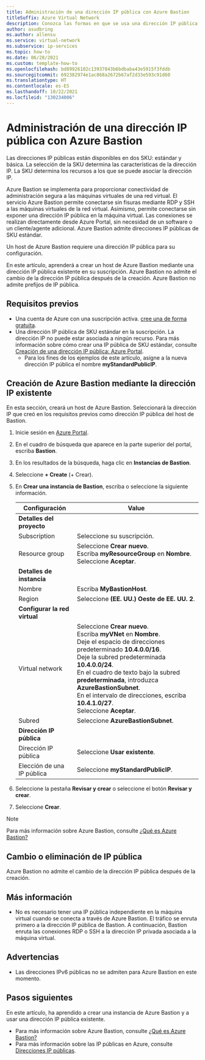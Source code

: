 ```yaml
---
title: Administración de una dirección IP pública con Azure Bastion
titleSuffix: Azure Virtual Network
description: Conozca las formas en que se usa una dirección IP pública con Azure Bastion y cómo cambiar la configuración.
author: asudbring
ms.author: allensu
ms.service: virtual-network
ms.subservice: ip-services
ms.topic: how-to
ms.date: 06/28/2021
ms.custom: template-how-to
ms.openlocfilehash: bd89926102c13937843b6bdbaba43e5915f3fddb
ms.sourcegitcommit: 692382974e1ac868a2672b67af2d33e593c91d60
ms.translationtype: HT
ms.contentlocale: es-ES
ms.lasthandoff: 10/22/2021
ms.locfileid: "130234006"
---
```

# <a name="manage-a-public-ip-address-with-azure-bastion"></a>Administración de una dirección IP pública con Azure Bastion

Las direcciones IP públicas están disponibles en dos SKU: estándar y básica. La selección de la SKU determina las características de la dirección IP. La SKU determina los recursos a los que se puede asociar la dirección IP.

Azure Bastion se implementa para proporcionar conectividad de administración segura a las máquinas virtuales de una red virtual. El servicio Azure Bastion permite conectarse sin fisuras mediante RDP y SSH a las máquinas virtuales de la red virtual. Asimismo, permite conectarse sin exponer una dirección IP pública en la máquina virtual. Las conexiones se realizan directamente desde Azure Portal, sin necesidad de un software o un cliente/agente adicional. Azure Bastion admite direcciones IP públicas de SKU estándar.

Un host de Azure Bastion requiere una dirección IP pública para su configuración.

En este artículo, aprenderá a crear un host de Azure Bastion mediante una dirección IP pública existente en su suscripción. Azure Bastion no admite el cambio de la dirección IP pública después de la creación.  Azure Bastion no admite prefijos de IP pública.

## <a name="prerequisites"></a>Requisitos previos

- Una cuenta de Azure con una suscripción activa. [cree una de forma gratuita](https://azure.microsoft.com/free/?ref=microsoft.com&utm_source=microsoft.com&utm_medium=docs&utm_campaign=visualstudio).
- Una dirección IP pública de SKU estándar en la suscripción. La dirección IP no puede estar asociada a ningún recurso. Para más información sobre cómo crear una IP pública de SKU estándar, consulte [Creación de una dirección IP pública: Azure Portal](./create-public-ip-portal.md).
    - Para los fines de los ejemplos de este artículo, asigne a la nueva dirección IP pública el nombre **myStandardPublicIP**.

## <a name="create-azure-bastion-using-existing-ip"></a>Creación de Azure Bastion mediante la dirección IP existente

En esta sección, creará un host de Azure Bastion. Seleccionará la dirección IP que creó en los requisitos previos como dirección IP pública del host de Bastion.

1. Inicie sesión en [Azure Portal](https://portal.azure.com).

2. En el cuadro de búsqueda que aparece en la parte superior del portal, escriba **Bastion**.

3. En los resultados de la búsqueda, haga clic en **Instancias de Bastion**.

4. Seleccione **+ Create** (+ Crear).

5. En **Crear una instancia de Bastion**, escriba o seleccione la siguiente información.

    | Configuración | Value | 
    | ------- | ----- |
    | **Detalles del proyecto** |   |
    | Subscription | Seleccione su suscripción. |
    | Resource group | Seleccione **Crear nuevo**. </br> Escriba **myResourceGroup** en **Nombre**. </br> Seleccione **Aceptar**. |
    | **Detalles de instancia** |  |
    | Nombre | Escriba **MyBastionHost**. |
    | Region | Seleccione **(EE. UU.) Oeste de EE. UU. 2**. |
    | **Configurar la red virtual** |   |
    | Virtual network | Seleccione **Crear nuevo**. </br> Escriba **myVNet** en **Nombre**. </br> Deje el espacio de direcciones predeterminado **10.4.0.0/16**. </br> Deje la subred predeterminada **10.4.0.0/24**. </br> En el cuadro de texto bajo la subred **predeterminada**, introduzca **AzureBastionSubnet**. </br> En el intervalo de direcciones, escriba **10.4.1.0/27**. </br> Seleccione **Aceptar**. |
    | Subred | Seleccione **AzureBastionSubnet**. |
    | **Dirección IP pública** |   |
    | Dirección IP pública | Seleccione **Usar existente**. |
    | Elección de una IP pública | Seleccione **myStandardPublicIP**. |

6. Seleccione la pestaña **Revisar y crear** o seleccione el botón **Revisar y crear**.

7. Seleccione **Crear**.

> [!NOTE]
> Para más información sobre Azure Bastion, consulte [¿Qué es Azure Bastion?](../../bastion/bastion-overview.md)

## <a name="change-or-remove-public-ip-address"></a>Cambio o eliminación de IP pública

Azure Bastion no admite el cambio de la dirección IP pública después de la creación.

## <a name="more-information"></a>Más información

* No es necesario tener una IP pública independiente en la máquina virtual cuando se conecta a través de Azure Bastion. El tráfico se enruta primero a la dirección IP pública de Bastion. A continuación, Bastion enruta las conexiones RDP o SSH a la dirección IP privada asociada a la máquina virtual. 

## <a name="caveats"></a>Advertencias

* Las direcciones IPv6 públicas no se admiten para Azure Bastion en este momento.  

## <a name="next-steps"></a>Pasos siguientes

En este artículo, ha aprendido a crear una instancia de Azure Bastion y a usar una dirección IP pública existente. 

- Para más información sobre Azure Bastion, consulte [¿Qué es Azure Bastion?](../../bastion/bastion-overview.md)
- Para más información sobre las IP públicas en Azure, consulte [Direcciones IP públicas](./public-ip-addresses.md).